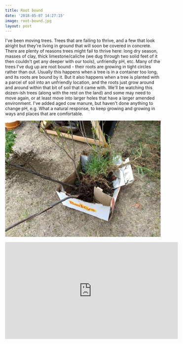 ```yaml
---
title: Root bound
date: '2018-05-07 14:27:15'
image: root-bound.jpg
layout: post
---
```


I've been moving trees. Trees that are failing to thrive, and a few that look alright but they're living in ground that will soon be covered in concrete.
There are plenty of reasons trees might fail to thrive here: long dry season, masses of clay, thick limestone/caliche (we dug through two solid feet of it then couldn't get any deeper with our tools), unfriendly pH, etc.
Many of the trees I've dug up are root bound - their roots are growing in tight circles rather than out. Usually this happens when a tree is in a container too long, and its roots are bound by it. But it also happens when a tree is planted with a parcel of soil into an unfriendly location, and the roots just grow around and around within that bit of soil that it came with.
We'll be watching this dozen-ish trees (along with the rest on the land) and some may need to move again, or at least move into larger holes that have a larger amended environment. I've added aged cow manure, but haven't done anything to change pH, e.g.
What a natural response, to keep growing and growing in ways and places that are comfortable.

![Tree transplants](/images/tree-transplants.jpg)

<iframe width="560" height="315" src="https://www.youtube.com/embed/YVfIjLCvPis" frameborder="0" allow="autoplay; encrypted-media" allowfullscreen></iframe>